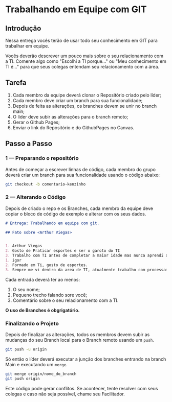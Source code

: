 # Trabalhando em Equipe com GIT

## Introdução

Nessa entrega vocês terão de usar todo seu conhecimento em GIT para trabalhar em equipe.

Vocês deverão descrever um pouco mais sobre o seu relacionamento com a TI. Comente algo como "Escolhi a TI porque..." ou "Meu conhecimento em TI é..." para que seus colegas entendam seu relacionamento com a área.

## Tarefa

1. Cada membro da equipe deverá clonar o Repositório criado pelo líder;
2. Cada membro deve criar um branch para sua funcionalidade;
3. Depois de feita as alterações, os branches devem se unir no branch main;
4. O líder deve subir as alterações para o branch remoto;
5. Gerar o Github Pages;
6. Enviar o link do Repositório e do GithubPages no Canvas.

## Passo a Passo

### 1 — Preparando o repositório

Antes de começar a escrever linhas de código, cada membro do grupo deverá criar um branch para sua funcionalidade usando o código abaixo:

```bash
git checkout -b comentario-kenzinho
```

### 2 — Alterando o Código

Depois de criado o repo e os Branches, cada membro da equipe deve copiar o bloco de código de exemplo e alterar com os seus dados.

```Markdown
# Entrega: Trabalhando em equipe com git.

## Fato sobre <Arthur Viegas>


1. Arthur Viegas
2. Gosto de Praticar esportes e ser o garoto do TI
3. Trabalho com TI antes de completar a maior idade mas nunca aprendi a programar.
1. igor
2. Formado em Ti, gosto de esportes.
3. Sempre me vi dentro da area de TI, atualmente trabalho com processamento de dados
```
Cada entrada deverá ter ao menos:

1. O seu nome;
2. Pequeno trecho falando sore você;
3. Comentário sobre o seu relacionamento com a TI.


__O uso de Branches é obgrigatório.__

### Finalizando o Projeto

Depois de finalizar as alterações, todos os membros devem subir as mudanças do seu Branch local para o Branch remoto usando um ``push``.

```bash
git push -u origin
```

Só então o líder deverá executar a junção dos branches entrando na branch Main e executando um `merge`.

```bash
git merge origin/nome_do_branch
git push origin
```

Este código pode gerar conflitos. Se acontecer, tente resolver com seus colegas e caso não seja possível, chame seu Facilitador.